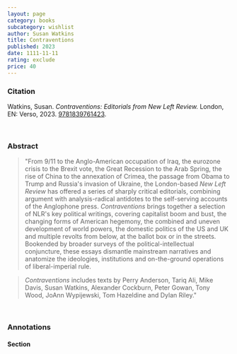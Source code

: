 ```yaml
---
layout: page
category: books
subcategory: wishlist
author: Susan Watkins
title: Contraventions
published: 2023
date: 1111-11-11
rating: exclude
price: 40
---
```


### Citation

Watkins, Susan. *Contraventions: Editorials from New Left Review.* London, EN: Verso, 2023. [9781839761423](https://www.versobooks.com/en-ca/products/2702-contraventions).

<br>

### Abstract

> "From 9/11 to the Anglo-American occupation of Iraq, the eurozone crisis to the Brexit vote, the Great Recession to the Arab Spring, the rise of China to the annexation of Crimea, the passage from Obama to Trump and Russia's invasion of Ukraine, the London-based *New Left Review* has offered a series of sharply critical editorials, combining argument with analysis-radical antidotes to the self-serving accounts of the Anglophone press. *Contraventions* brings together a selection of NLR's key political writings, covering capitalist boom and bust, the changing forms of American hegemony, the combined and uneven development of world powers, the domestic politics of the US and UK and multiple revolts from below, at the ballot box or in the streets. Bookended by broader surveys of the political-intellectual conjuncture, these essays dismantle mainstream narratives and anatomize the ideologies, institutions and on-the-ground operations of liberal-imperial rule.

> *Contraventions* includes texts by Perry Anderson, Tariq Ali, Mike Davis, Susan Watkins, Alexander Cockburn, Peter Gowan, Tony Wood, JoAnn Wypijewski, Tom Hazeldine and Dylan Riley."

<br>

### Annotations

#### Section

<br>
